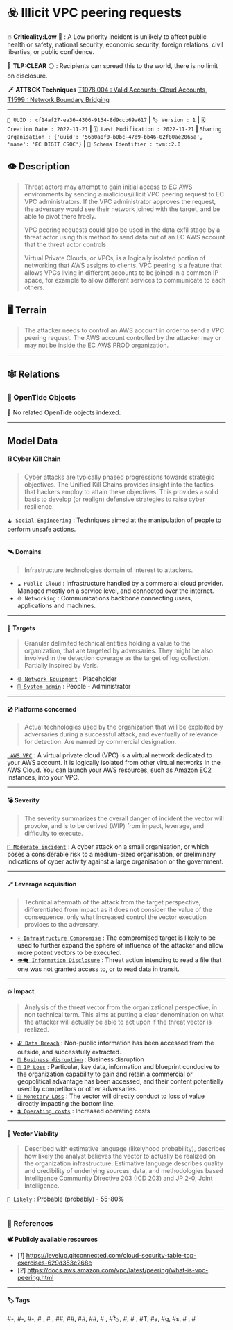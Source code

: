 

# ☣️ Illicit VPC peering requests

🔥 **Criticality:Low** 🔫 : A Low priority incident is unlikely to affect public health or safety, national security, economic security, foreign relations, civil liberties, or public confidence. 

🚦 **TLP:CLEAR** ⚪ : Recipients can spread this to the world, there is no limit on disclosure.


🗡️ **ATT&CK Techniques** [T1078.004 : Valid Accounts: Cloud Accounts](https://attack.mitre.org/techniques/T1078/004 'Valid accounts in cloud environments may allow adversaries to perform actions to achieve Initial Access, Persistence, Privilege Escalation, or Defense'), [T1599 : Network Boundary Bridging](https://attack.mitre.org/techniques/T1599 'Adversaries may bridge network boundaries by compromising perimeter network devices or internal devices responsible for network segmentation Breaching')



---

`🔑 UUID : cf14af27-ea36-4306-9134-8d9ccb69a617` **|** `🏷️ Version : 1` **|** `🗓️ Creation Date : 2022-11-21` **|** `🗓️ Last Modification : 2022-11-21` **|** `Sharing Organisation : {'uuid': '56b0a0f0-b0bc-47d9-bb46-02f80ae2065a', 'name': 'EC DIGIT CSOC'}` **|** `🧱 Schema Identifier : tvm::2.0`


## 👁️ Description

> Threat actors may attempt to gain initial access to EC AWS environments by
> sending a malicious/illicit VPC peering request to EC VPC administrators.
> If the VPC administrator approves the request, the adversary would see their 
> network joined with the target, and be able to pivot there freely.
> 
> VPC peering requests could also be used in the data exfil stage by 
> a threat actor using this method to send data out of an EC AWS account
> that the threat actor controls
> 
> Virtual Private Clouds, or VPCs, is a logically isolated portion of 
> networking that AWS assigns to clients. VPC peering is a feature that allows VPCs
> living in different accounts to be joined in a common IP space, for example to 
> allow different services to communicate to each others.
> 



## 🖥️ Terrain 

 > The attacker needs to control an AWS account in order to send a VPC peering request. The AWS account controlled by the attacker may or may not
> be inside the EC AWS PROD organization.
> 

---

## 🕸️ Relations



### 🌊 OpenTide Objects
🚫 No related OpenTide objects indexed.





---

## Model Data

#### **⛓️ Cyber Kill Chain**

 > Cyber attacks are typically phased progressions towards strategic objectives. The Unified Kill Chains provides insight into the tactics that hackers employ to attain these objectives. This provides a solid basis to develop (or realign) defensive strategies to raise cyber resilience.

 [`🪝 Social Engineering`](https://www.unifiedkillchain.com/assets/The-Unified-Kill-Chain.pdf) : Techniques aimed at the manipulation of people to perform unsafe actions.

---

#### **🛰️ Domains**

 > Infrastructure technologies domain of interest to attackers.

  - `☁️ Public Cloud` : Infrastructure handled by a commercial cloud provider. Managed mostly on a service level, and connected over the internet.
 - `🌐 Networking` : Communications backbone connecting users, applications and machines.

---

#### **🎯 Targets**

 > Granular delimited technical entities holding a value to the organization, that are targeted by adversaries. They might be also involved in the detection coverage as the target of log collection. Partially inspired by Veris.

  - [`🌐 Network Equipment`](http://veriscommunity.net/enums.html#section-asset) : Placeholder
 - [`👤 System admin`](http://veriscommunity.net/enums.html#section-asset) : People - Administrator

---

#### **💿 Platforms concerned**

 > Actual technologies used by the organization that will be exploited by adversaries during a successful attack, and eventually of relevance for detection. Are named by commercial designation.

 [` AWS VPC`](https://docs.aws.amazon.com/vpc/latest/userguide/what-is-amazon-vpc.html) : A virtual private cloud (VPC) is a virtual network dedicated to your AWS account. It is logically isolated from other virtual networks in the AWS Cloud. You can launch your AWS resources, such as Amazon EC2 instances, into your VPC.

---

#### **💣 Severity**

 > The severity summarizes the overall danger of incident the vector will provoke, and is to be derived (WIP) from impact, leverage, and difficulty to execute.

 [`🧨 Moderate incident`](https://www.ncsc.gov.uk/news/new-cyber-attack-categorisation-system-improve-uk-response-incidents) : A cyber attack on a small organisation, or which poses a considerable risk to a medium-sized organisation, or preliminary indications of cyber activity against a large organisation or the government.

---

#### **🪄 Leverage acquisition**

 > Technical aftermath of the attack from the target perspective, differentiated from impact as it does not consider the value of the consequence, only what increased control the vector execution provides to the adversary.

  - [`💀 Infrastructure Compromise`](https://owasp.org/www-community/Threat_Modeling_Process#stride) : The compromised target is likely to be used to further expand the sphere of influence of the attacker and allow more potent vectors to be executed.
 - [`👁️‍🗨️ Information Disclosure`](https://owasp.org/www-community/Threat_Modeling_Process#stride) : Threat action intending to read a file that one was not granted access to, or to read data in transit.

---

#### **💥 Impact**

 > Analysis of the threat vector from the organizational perspective, in non technical term. This aims at putting a clear denomination on what the attacker will actually be able to act upon if the threat vector is realized.

  - [`🔓 Data Breach`](http://veriscommunity.net/enums.html#section-impact) : Non-public information has been accessed from the outside, and successfully extracted.
 - [`🛑 Business disruption`](http://veriscommunity.net/enums.html#section-impact) : Business disruption
 - [`🧠 IP Loss`](http://veriscommunity.net/enums.html#section-impact) : Particular, key data, information and blueprint conducive to the organization capability to gain and retain a commercial or geopolitical advantage has been accessed, and their content potentially used by competitors or other adversaries.
 - [`💸 Monetary Loss`](http://veriscommunity.net/enums.html#section-impact) : The vector will directly conduct to loss of value directly impacting the bottom line.
 - [`💲 Operating costs`](http://veriscommunity.net/enums.html#section-impact) : Increased operating costs

---

#### **🎲 Vector Viability**

 > Described with estimative language (likelyhood probability), describes how likely the analyst believes the vector to actually be realized on the organization infrastructure. Estimative language describes quality and credibility of underlying sources, data, and methodologies based Intelligence Community Directive 203 (ICD 203) and JP 2-0, Joint Intelligence.

 [`🧐 Likely`](https://www.dni.gov/files/documents/ICD/ICD%20203%20Analytic%20Standards.pdf) : Probable (probably) - 55-80%

---



### 🔗 References



**🕊️ Publicly available resources**

- [_1_] https://levelup.gitconnected.com/cloud-security-table-top-exercises-629d353c268e
- [_2_] https://docs.aws.amazon.com/vpc/latest/peering/what-is-vpc-peering.html

[1]: https://levelup.gitconnected.com/cloud-security-table-top-exercises-629d353c268e
[2]: https://docs.aws.amazon.com/vpc/latest/peering/what-is-vpc-peering.html

---

#### 🏷️ Tags

#-, #-, #-, #
, #
, ##, ##, ##, ##, # , #🏷, #️, # , #T, #a, #g, #s, #
, #


